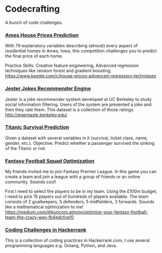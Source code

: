 # Codecrafting
A bunch of code challenges.

### [Ames House Prices Prediction](https://github.com/kuncoroatmojo/codecrafting/tree/master/AmesHousePricesPrediction)
With 79 explanatory variables describing (almost) every aspect of residential homes in Ames, Iowa, this competition challenges you to predict the final price of each home.

Practice Skills: Creative feature engineering, Advanced regression techniques like random forest and gradient boosting.
https://www.kaggle.com/c/house-prices-advanced-regression-techniques
### [Jester Jokes Recommender Engine](https://github.com/kuncoroatmojo/codecrafting/tree/master/Jester)
Jester is a joke recommender system developed at UC Berkeley to study social information filtering. Users of the system are presented a joke and then they rate them. This dataset is a collection of those ratings.
http://eigentaste.berkeley.edu/
### [Titanic Survival Prediction](https://github.com/kuncoroatmojo/codecrafting/tree/master/Titanic)
Given a dataset with several variables in it (survival, ticket class, name, gender, etc.). Objective: Predict whether a passenger survived the sinking of the Titanic or not.
### [Fantasy Football Squad Optimization](https://github.com/kuncoroatmojo/codecrafting/blob/master/FantasyFootballwithPythonPulp.ipynb)
My friends invited me to join Fantasy Premier League. In this game you can create a team and join a league with a group of friends or an online community. Sounds cool!

First I need to select the players to be in my team. Using the £100m budget, I need to pick 15 players out of hundreds of players available. The team consists of 2 goalkeepers, 5 defenders, 5 midfielders, 3 forwards. Sounds like a mathematical optimization to me!
https://medium.com/@kuncoro.atmojo/optimize-your-fantasy-football-team-the-crazy-way-fb4edcfcef0
### [Coding Challenges in Hackerrank](https://github.com/kuncoroatmojo/codecrafting/tree/master/Hackerrank)
This is a collection of coding practices in Hackerrank.com, I use several programming languages e.g. Golang, Python, and Java.
